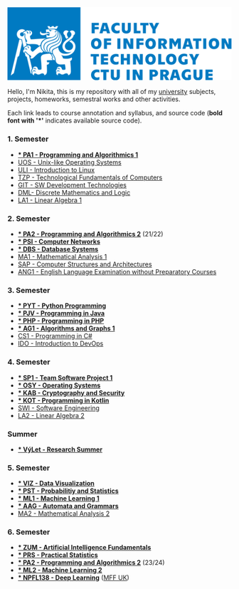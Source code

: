 ![](fit-cvut-logo-en.svg)

Hello, I'm Nikita, this is my repository with all of my [university](https://fit.cvut.cz/en) subjects, projects, homeworks, semestral works and other activities.

Each link leads to course annotation and syllabus, and source code (**bold font with '*'** indicates available source code).

### 1. Semester
- [**\* PA1 - Programming and Algorithmics 1**](1.Semester/PA1)
- [UOS - Unix-like Operating Systems]()
- [ULI - Introduction to Linux]()
- [TZP - Technological Fundamentals of Computers]()
- [GIT - SW Development Technologies]()
- [DML- Discrete Mathematics and Logic]()
- [LA1 - Linear Algebra 1]()
### 2. Semester
- [**\* PA2 - Programming and Algorithmics 2**]() (21/22)
- [**\* PSI - Computer Networks**]()
- [**\* DBS - Database Systems**]()
- [MA1 - Mathematical Analysis 1]()
- [SAP - Computer Structures and Architectures]()
- [ANG1 - English Language Examination without Preparatory Courses]()
### 3. Semester
- [**\* PYT - Python Programming**]()
- [**\* PJV - Programming in Java**]()
- [**\* PHP - Programming in PHP**]()
- [**\* AG1 - Algorithms and Graphs 1**]()
- [CS1 - Programming in C#]()
- [IDO - Introduction to DevOps]()
### 4. Semester
- [**\* SP1 - Team Software Project 1**]()
- [**\* OSY - Operating Systems**]()
- [**\* KAB - Cryptography and Security**]()
- [**\* KOT - Programming in Kotlin**]()
- [SWI - Software Engineering]()
- [LA2 - Linear Algebra 2]()
### Summer
- [**\* VýLet - Research Summer**]()
### 5. Semester
- [**\* VIZ - Data Visualization**]()
- [**\* PST - Probabilitiy and Statistics**]()
- [**\* ML1 - Machine Learning 1**]()
- [**\* AAG - Automata and Grammars**]()
- [MA2 - Mathematical Analysis 2]()
### 6. Semester
- [**\* ZUM - Artificial Intelligence Fundamentals**]()
- [**\* PRS - Practical Statistics**]()
- [**\* PA2 - Programming and Algorithmics 2**]() (23/24)
- [**\* ML2 - Machine Learning 2**]()
- [**\* NPFL138 - Deep Learning**]() ([MFF UK](https://www.mff.cuni.cz/en))
